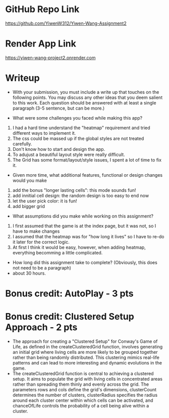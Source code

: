 # GitHub Repo Link
https://github.com/YiwenW312/Yiwen-Wang-Assignment2 

# Render App Link
https://yiwen-wang-project2.onrender.com

# Writeup
- With your submission, you must include a write up that touches on the following points.  You may discuss any other ideas that you deem salient to this work.  Each question should be answered with at least a single paragraph (3-5 sentence, but can be more.)

- What were some challenges you faced while making this app?
1. I had a hard time understand the "heatmap" requirement and tried different ways to implement it. 
2. The css could be massed up if the global styles are not treated carefully.
3. Don't know how to start and design the app. 
4. To adujust a beautiful layout style were really difficult. 
5. The Grid has some format/layout/style issues, I spent a lot of time to fix it. 


- Given more time, what additional features, functional or design changes would you make
1. add the bonus "longer lasting cells": this mode sounds fun!
2. add innitial cell design: the random design is too easy to end now
3. let the user pick color: it is fun!
4. add bigger grid

- What assumptions did you make while working on this assignment?
1. I first assumed that the game is at the index page, but it was not, so I have to make changes
2. I assumed that the heatmap was for "how long it lives" so I have to re-do it later for the correct logic.
3. At first I think it would be easy, however, when adding heatmap, everything becomming a little complicated. 

- How long did this assignment take to complete? (Obviously, this does not need to be a paragraph)
- about 30 hours. 

# Bonus credit: AutoPlay - 3 pts

# Bonus credit: Clustered Setup Approach - 2 pts
- The approach for creating a "Clustered Setup" for Conway's Game of Life, as defined in the createClusteredGrid function, involves generating an initial grid where living cells are more likely to be grouped together rather than being randomly distributed. This clustering mimics real-life patterns and can lead to more interesting and dynamic evolutions in the game. 
- The createClusteredGrid function is central to achieving a clustered setup. It aims to populate the grid with living cells in concentrated areas rather than spreading them thinly and evenly across the grid. The parameters rows and cols define the grid's dimensions, clusterCount determines the number of clusters, clusterRadius specifies the radius around each cluster center within which cells can be activated, and chanceOfLife controls the probability of a cell being alive within a cluster.
